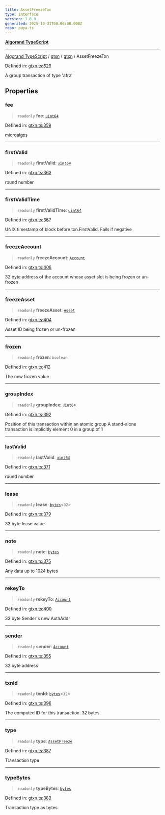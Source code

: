 ```yaml
---
title: AssetFreezeTxn
type: interface
version: 1.0.0
generated: 2025-10-31T00:00:00.000Z
repo: puya-ts
---
```


[**Algorand TypeScript**](/reference/algorand-typescript/api/readme/)

---

[Algorand TypeScript](docs/_md/modules) / [gtxn](docs/_md/gtxn/README) / [gtxn](/reference/algorand-typescript/api/gtxn/namespaces/gtxn/readme/) / AssetFreezeTxn

Defined in: [gtxn.ts:629](https://github.com/algorandfoundation/puya-ts/blob/main/packages/algo-ts/src/gtxn.ts#L629)

A group transaction of type 'afrz'

## Properties

### fee

> `readonly` **fee**: [`uint64`](/reference/algorand-typescript/api/index/type-aliases/uint64/)

Defined in: [gtxn.ts:359](https://github.com/algorandfoundation/puya-ts/blob/main/packages/algo-ts/src/gtxn.ts#L359)

microalgos

---

### firstValid

> `readonly` **firstValid**: [`uint64`](/reference/algorand-typescript/api/index/type-aliases/uint64/)

Defined in: [gtxn.ts:363](https://github.com/algorandfoundation/puya-ts/blob/main/packages/algo-ts/src/gtxn.ts#L363)

round number

---

### firstValidTime

> `readonly` **firstValidTime**: [`uint64`](/reference/algorand-typescript/api/index/type-aliases/uint64/)

Defined in: [gtxn.ts:367](https://github.com/algorandfoundation/puya-ts/blob/main/packages/algo-ts/src/gtxn.ts#L367)

UNIX timestamp of block before txn.FirstValid. Fails if negative

---

### freezeAccount

> `readonly` **freezeAccount**: [`Account`](/reference/algorand-typescript/api/index/type-aliases/account/)

Defined in: [gtxn.ts:408](https://github.com/algorandfoundation/puya-ts/blob/main/packages/algo-ts/src/gtxn.ts#L408)

32 byte address of the account whose asset slot is being frozen or un-frozen

---

### freezeAsset

> `readonly` **freezeAsset**: [`Asset`](/reference/algorand-typescript/api/index/type-aliases/asset/)

Defined in: [gtxn.ts:404](https://github.com/algorandfoundation/puya-ts/blob/main/packages/algo-ts/src/gtxn.ts#L404)

Asset ID being frozen or un-frozen

---

### frozen

> `readonly` **frozen**: `boolean`

Defined in: [gtxn.ts:412](https://github.com/algorandfoundation/puya-ts/blob/main/packages/algo-ts/src/gtxn.ts#L412)

The new frozen value

---

### groupIndex

> `readonly` **groupIndex**: [`uint64`](/reference/algorand-typescript/api/index/type-aliases/uint64/)

Defined in: [gtxn.ts:392](https://github.com/algorandfoundation/puya-ts/blob/main/packages/algo-ts/src/gtxn.ts#L392)

Position of this transaction within an atomic group
A stand-alone transaction is implicitly element 0 in a group of 1

---

### lastValid

> `readonly` **lastValid**: [`uint64`](/reference/algorand-typescript/api/index/type-aliases/uint64/)

Defined in: [gtxn.ts:371](https://github.com/algorandfoundation/puya-ts/blob/main/packages/algo-ts/src/gtxn.ts#L371)

round number

---

### lease

> `readonly` **lease**: [`bytes`](/reference/algorand-typescript/api/index/type-aliases/bytes/)\<`32`\>

Defined in: [gtxn.ts:379](https://github.com/algorandfoundation/puya-ts/blob/main/packages/algo-ts/src/gtxn.ts#L379)

32 byte lease value

---

### note

> `readonly` **note**: [`bytes`](/reference/algorand-typescript/api/index/type-aliases/bytes/)

Defined in: [gtxn.ts:375](https://github.com/algorandfoundation/puya-ts/blob/main/packages/algo-ts/src/gtxn.ts#L375)

Any data up to 1024 bytes

---

### rekeyTo

> `readonly` **rekeyTo**: [`Account`](/reference/algorand-typescript/api/index/type-aliases/account/)

Defined in: [gtxn.ts:400](https://github.com/algorandfoundation/puya-ts/blob/main/packages/algo-ts/src/gtxn.ts#L400)

32 byte Sender's new AuthAddr

---

### sender

> `readonly` **sender**: [`Account`](/reference/algorand-typescript/api/index/type-aliases/account/)

Defined in: [gtxn.ts:355](https://github.com/algorandfoundation/puya-ts/blob/main/packages/algo-ts/src/gtxn.ts#L355)

32 byte address

---

### txnId

> `readonly` **txnId**: [`bytes`](/reference/algorand-typescript/api/index/type-aliases/bytes/)\<`32`\>

Defined in: [gtxn.ts:396](https://github.com/algorandfoundation/puya-ts/blob/main/packages/algo-ts/src/gtxn.ts#L396)

The computed ID for this transaction. 32 bytes.

---

### type

> `readonly` **type**: [`AssetFreeze`](/reference/algorand-typescript/api/index/enumerations/transactiontype/#assetfreeze)

Defined in: [gtxn.ts:387](https://github.com/algorandfoundation/puya-ts/blob/main/packages/algo-ts/src/gtxn.ts#L387)

Transaction type

---

### typeBytes

> `readonly` **typeBytes**: [`bytes`](/reference/algorand-typescript/api/index/type-aliases/bytes/)

Defined in: [gtxn.ts:383](https://github.com/algorandfoundation/puya-ts/blob/main/packages/algo-ts/src/gtxn.ts#L383)

Transaction type as bytes
